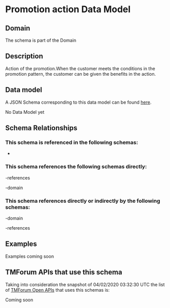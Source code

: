 # Promotion action Data Model

## Domain

The  schema is part of the  Domain

## Description

Action of the promotion.When the customer meets the conditions in the promotion pattern, the customer can be given the benefits in the action.

## Data model

A JSON Schema corresponding to this data model can be found
[here](https://github.com/tmforum-rand/schemas/blob/candidates/Product/PromotionAction.schema.json).

No Data Model yet

## Schema Relationships

### This schema is referenced in the following schemas:

-

### This schema references the following schemas directly:

-references

-domain

### This schema references directly or indirectly by the following schemas:

-domain

-references



## Examples

Examples coming soon

## TMForum APIs that use this schema

Taking into consideration the snapshot of 04/02/2020 03:32:30 UTC the list of [TMForum Open APIs](https://www.tmforum.org/open-apis/) that uses this schemas is:

Coming soon